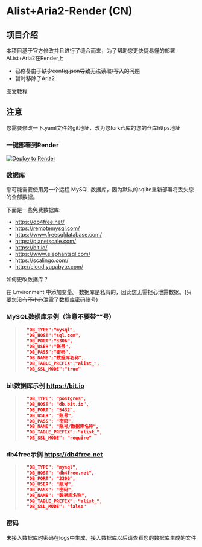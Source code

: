 # Alist+Aria2-Render (CN)

## 项目介绍
本项目基于官方修改并且进行了缝合而来，为了帮助您更快捷易懂的部署AList+Aria2在Render上
- ~~已修复由于缺少config.json导致无法读取/写入的问题~~
- 暂时移除了Aria2

[图文教程](https://v-official-233.github.io/2023/05/02/render%E5%BF%AB%E9%80%9F%E9%83%A8%E7%BD%B2alist-aria2/)

## 注意
您需要修改一下.yaml文件的git地址，改为您fork仓库的您的仓库https地址

### 一键部署到Render 
[![Deploy to Render](https://render.com/images/deploy-to-render-button.svg)](https://render.com/deploy)

### 数据库
您可能需要使用另一个远程 MySQL 数据库，因为默认的sqlite重新部署将丢失您的全部数据。

下面是一些免费数据库:

- https://db4free.net/
- https://remotemysql.com/
- https://www.freesqldatabase.com/
- https://planetscale.com/
- https://bit.io/
- https://www.elephantsql.com/
- https://scalingo.com/
- http://cloud.yugabyte.com/

如何更改数据库？

在 Environment 中添加变量。
数据库是私有的，因此您无需担心泄露数据。(只要您没有~~不小心~~泄露了数据库密码账号)

### MySQL数据库示例（注意不要带“”号）
> ```json
>   "DB_TYPE":"mysql",
>   "DB_HOST":"sql.com",
>   "DB_PORT":"3306",
>   "DB_USER":"账号",
>   "DB_PASS":"密码",
>   "DB_NAME":"数据库名称",
>   "DB_TABLE_PREFIX":"alist_",
>   "DB_SSL_MODE":"true"
> ```

### bit数据库示例 https://bit.io
> ```json
>   "DB_TYPE": "postgres",
>   "DB_HOST": "db.bit.io",
>   "DB_PORT": "5432",
>   "DB_USER": "账号",
>   "DB_PASS": "密码",
>   "DB_NAME": "账号/数据库名称",
>   "DB_TABLE_PREFIX": "alist_",
>   "DB_SSL_MODE": "require"
> 

### db4free示例 https://db4free.net
> ```json
>   "DB_TYPE": "mysql", 
>   "DB_HOST": "db4free.net", 
>   "DB_PORT": "3306", 
>   "DB_USER": "账号", 
>   "DB_PASS": "密码", 
>   "DB_NAME": "数据库名称", 
>   "DB_TABLE_PREFIX": "alist_", 
>   "DB_SSL_MODE": "false" 
> ```

### 密码
未接入数据库时密码在logs中生成，接入数据库以后请查看您的数据库生成的文件

